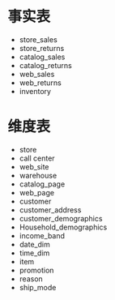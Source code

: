 # 事实表
- store_sales
- store_returns
- catalog_sales
- catalog_returns
- web_sales
- web_returns
- inventory

# 维度表
- store
- call center
- web_site
- warehouse
- catalog_page
- web_page
- customer
- customer_address
- customer_demographics
- Household_demographics
- income_band
- date_dim
- time_dim
- item
- promotion
- reason
- ship_mode